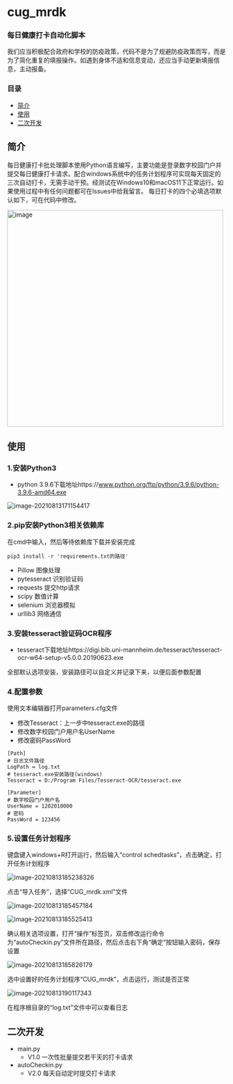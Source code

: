 # cug_mrdk
### 每日健康打卡自动化脚本

我们应当积极配合政府和学校的防疫政策，代码不是为了规避防疫政策而写，而是为了简化重复的填报操作。如遇到身体不适和信息变动，还应当手动更新填报信息，主动报备。

### 目录

- [简介](#简介)
- [使用](#使用)
- [二次开发](#二次开发)


## 简介

每日健康打卡批处理脚本使用Python语言编写，主要功能是登录数字校园门户并提交每日健康打卡请求。配合windows系统中的任务计划程序可实现每天固定的三次自动打卡，无需手动干预。经测试在Windows10和macOS11下正常运行。如果使用过程中有任何问题都可在Issues中给我留言。
每日打卡的四个必填选项默认如下，可在代码中修改。

<img width="498" alt="image" src="https://user-images.githubusercontent.com/85672963/129350651-b32216e6-7b00-4214-9ff5-2b77b1af95e2.png">

## 使用

### 1.安装Python3

- python 3.9.6下载地址https://www.python.org/ftp/python/3.9.6/python-3.9.6-amd64.exe

![image-20210813171154417](./pictures/image-20210813171154417.png)



### 2.pip安装Python3相关依赖库

在cmd中输入，然后等待依赖库下载并安装完成

```shell
pip3 install -r 'requirements.txt的路径'
```

- Pillow  图像处理
- pytesseract  识别验证码
- requests  提交http请求
- scipy  数值计算
- selenium  浏览器模拟
- urllib3  网络通信

### 3.安装tesseract验证码OCR程序

- tesseract下载地址https://digi.bib.uni-mannheim.de/tesseract/tesseract-ocr-w64-setup-v5.0.0.20190623.exe

全部默认选项安装，安装路径可以自定义并记录下来，以便后面参数配置

### 4.配置参数

使用文本编辑器打开parameters.cfg文件

- 修改Tesseract：上一步中tesseract.exe的路径
- 修改数字校园门户用户名UserName
- 修改密码PassWord

```shell
[Path]
# 日志文件路径
LogPath = log.txt
# tesseract.exe安装路径(windows)
Tesseract = D:/Program Files/Tesseract-OCR/tesseract.exe

[Parameter]
# 数字校园门户用户名
UserName = 1202010000
# 密码
PassWord = 123456
```

### 5.设置任务计划程序

键盘键入windows+R打开运行，然后输入“control schedtasks”，点击确定，打开任务计划程序

![image-20210813185238326](./pictures/image-20210813185238326.png)

点击“导入任务”，选择“CUG_mrdk.xml”文件

![image-20210813185457184](./pictures/image-20210813185457184.png)

![image-20210813185525413](./pictures/image-20210813185525413.png)

确认相关选项设置，打开“操作”标签页，双击修改运行命令为“autoCheckin.py”文件所在路径，然后点击右下角“确定”按钮输入密码，保存设置

![image-20210813185826179](./pictures/image-20210813185826179.png)

选中设置好的任务计划程序“CUG_mrdk”，点击运行，测试是否正常

![image-20210813190117343](./pictures/image-20210813190117343.png)

在程序根目录的“log.txt”文件中可以查看日志

## 二次开发

- main.py
  - V1.0 一次性批量提交若干天的打卡请求
- autoCheckin.py
  - V2.0 每天自动定时提交打卡请求 

